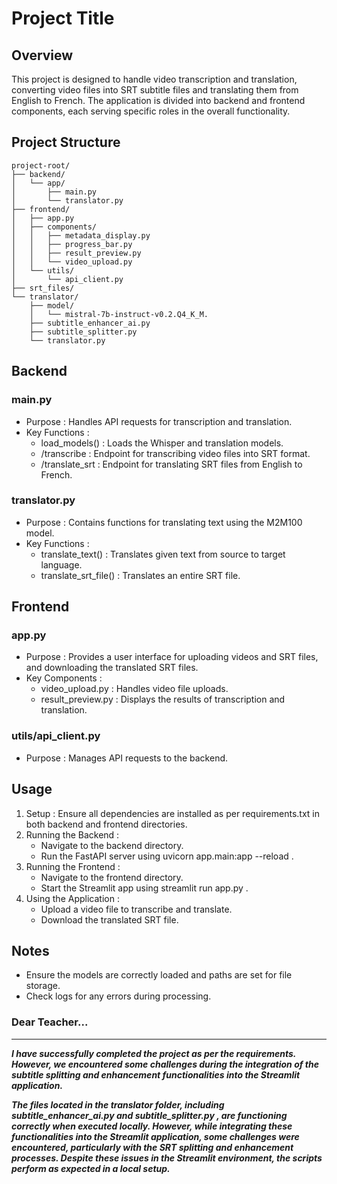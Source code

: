# Project Title
## Overview
This project is designed to handle video transcription and translation, converting video files into SRT subtitle files and translating them from English to French. The application is divided into backend and frontend components, each serving specific roles in the overall functionality.

## Project Structure
```
project-root/
├── backend/
│   └── app/
│       ├── main.py
│       └── translator.py
├── frontend/
│   ├── app.py
│   ├── components/
│   │   ├── metadata_display.py
│   │   ├── progress_bar.py
│   │   ├── result_preview.py
│   │   └── video_upload.py
│   └── utils/
│       └── api_client.py
├── srt_files/
└── translator/
    ├── model/
    │   └── mistral-7b-instruct-v0.2.Q4_K_M.
    ├── subtitle_enhancer_ai.py
    ├── subtitle_splitter.py
    └── translator.py
```
## Backend
### main.py
- Purpose : Handles API requests for transcription and translation.
- Key Functions :
  - load_models() : Loads the Whisper and translation models.
  - /transcribe : Endpoint for transcribing video files into SRT format.
  - /translate_srt : Endpoint for translating SRT files from English to French.
### translator.py
- Purpose : Contains functions for translating text using the M2M100 model.
- Key Functions :
  - translate_text() : Translates given text from source to target language.
  - translate_srt_file() : Translates an entire SRT file.
## Frontend
### app.py
- Purpose : Provides a user interface for uploading videos and SRT files, and downloading the translated SRT files.
- Key Components :
  - video_upload.py : Handles video file uploads.
  - result_preview.py : Displays the results of transcription and translation.
### utils/api_client.py
- Purpose : Manages API requests to the backend.
## Usage
1. Setup : Ensure all dependencies are installed as per requirements.txt in both backend and frontend directories.
2. Running the Backend :
   - Navigate to the backend directory.
   - Run the FastAPI server using uvicorn app.main:app --reload .
3. Running the Frontend :
   - Navigate to the frontend directory.
   - Start the Streamlit app using streamlit run app.py .
4. Using the Application :
   - Upload a video file to transcribe and translate.
   - Download the translated SRT file.
## Notes
- Ensure the models are correctly loaded and paths are set for file storage.
- Check logs for any errors during processing.


### Dear Teacher...
____
 
***I have successfully completed the project as per the requirements. However, we encountered some challenges during the integration of the subtitle splitting and enhancement functionalities into the Streamlit application.***

***The files located in the translator folder, including subtitle_enhancer_ai.py and subtitle_splitter.py , are functioning correctly when executed locally. However, while integrating these functionalities into the Streamlit application, some challenges were encountered, particularly with the SRT splitting and enhancement processes. Despite these issues in the Streamlit environment, the scripts perform as expected in a local setup.***